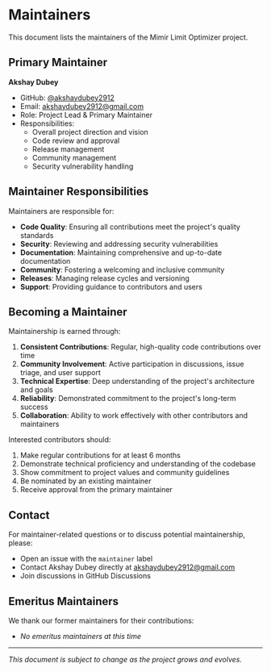 # Maintainers

This document lists the maintainers of the Mimir Limit Optimizer project.

## Primary Maintainer

**Akshay Dubey**  
- GitHub: [@akshaydubey2912](https://github.com/akshaydubey2912)
- Email: akshaydubey2912@gmail.com
- Role: Project Lead & Primary Maintainer
- Responsibilities:
  - Overall project direction and vision
  - Code review and approval
  - Release management
  - Community management
  - Security vulnerability handling

## Maintainer Responsibilities

Maintainers are responsible for:

- **Code Quality**: Ensuring all contributions meet the project's quality standards
- **Security**: Reviewing and addressing security vulnerabilities
- **Documentation**: Maintaining comprehensive and up-to-date documentation
- **Community**: Fostering a welcoming and inclusive community
- **Releases**: Managing release cycles and versioning
- **Support**: Providing guidance to contributors and users

## Becoming a Maintainer

Maintainership is earned through:

1. **Consistent Contributions**: Regular, high-quality code contributions over time
2. **Community Involvement**: Active participation in discussions, issue triage, and user support
3. **Technical Expertise**: Deep understanding of the project's architecture and goals
4. **Reliability**: Demonstrated commitment to the project's long-term success
5. **Collaboration**: Ability to work effectively with other contributors and maintainers

Interested contributors should:
1. Make regular contributions for at least 6 months
2. Demonstrate technical proficiency and understanding of the codebase
3. Show commitment to project values and community guidelines
4. Be nominated by an existing maintainer
5. Receive approval from the primary maintainer

## Contact

For maintainer-related questions or to discuss potential maintainership, please:
- Open an issue with the `maintainer` label
- Contact Akshay Dubey directly at akshaydubey2912@gmail.com
- Join discussions in GitHub Discussions

## Emeritus Maintainers

We thank our former maintainers for their contributions:
- _No emeritus maintainers at this time_

---

*This document is subject to change as the project grows and evolves.* 